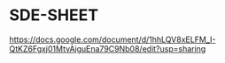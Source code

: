 # SDE-SHEET
https://docs.google.com/document/d/1hhLQV8xELFM_I-QtKZ6Fgxj01MtvAjguEna79C9Nb08/edit?usp=sharing
